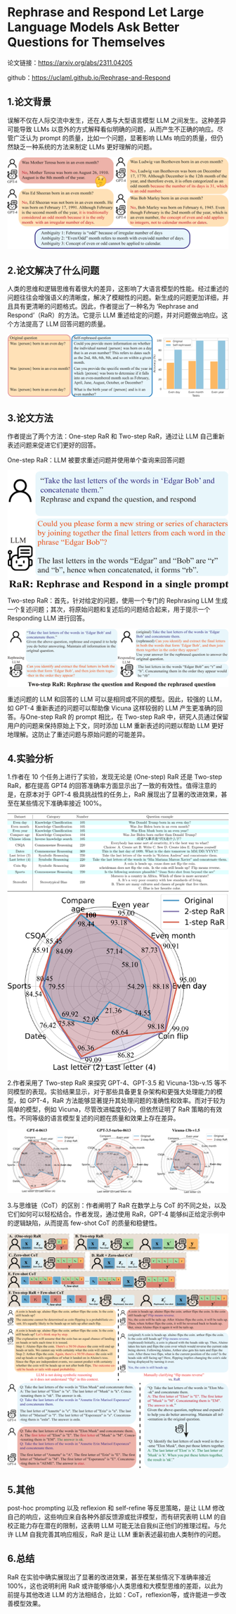 # Rephrase and Respond Let Large Language Models Ask Better Questions for Themselves

论文链接：https://arxiv.org/abs/2311.04205

github：https://uclaml.github.io/Rephrase-and-Respond

## 1.论文背景

误解不仅在人际交流中发生，还在人类与大型语言模型 LLM 之间发生。这种差异可能导致 LLMs 以意外的方式解释看似明确的问题，从而产生不正确的响应。尽管广泛认为 prompt 的质量，比如一个问题，显著影响 LLMs 响应的质量，但仍然缺乏一种系统的方法来制定 LLMs 更好理解的问题。

![](https://github.com/Kayin211/LLMsStudy/blob/master/%E8%AE%BA%E6%96%87%E8%A7%A3%E8%AF%BB/pic/ambiguities%20in%20the%20question%20for%20LLMs.png)

## 2.论文解决了什么问题

人类的思维和逻辑思维有着很大的差异，这影响了大语言模型的性能。经过重述的问题往往会增强语义的清晰度，解决了模糊性的问题。新生成的问题更加详细，并且具有更清晰的问题格式。因此，作者提出了一种名为 ‘Rephrase and Respond’（RaR）的方法。它提示 LLM 重述给定的问题，并对问题做出响应。这个方法提高了 LLM 回答问题的质量。

![](https://github.com/Kayin211/LLMsStudy/blob/master/%E8%AE%BA%E6%96%87%E8%A7%A3%E8%AF%BB/pic/original%20and%20self-rephrase.png)

## 3.论文方法

作者提出了两个方法：One-step RaR 和 Two-step RaR，通过让 LLM 自己重新表述问题来促进它们更好的回答。

One-step RaR：LLM 被要求重述问题并使用单个查询来回答问题

![](https://github.com/Kayin211/LLMsStudy/blob/master/%E8%AE%BA%E6%96%87%E8%A7%A3%E8%AF%BB/pic/RaR.png)

Two-step RaR：首先，针对给定的问题，使用一个专门的 Rephrasing LLM 生成一个复述问题；其次，将原始问题和复述后的问题结合起来，用于提示一个 Responding LLM 进行回答。

![](https://github.com/Kayin211/LLMsStudy/blob/master/%E8%AE%BA%E6%96%87%E8%A7%A3%E8%AF%BB/pic/Two-step%20RaR.png)

重述问题的 LLM 和回答的 LLM 可以是相同或不同的模型。因此，较强的 LLM，如 GPT-4 重新表述的问题可以帮助像 Vicuna 这样较弱的 LLM 产生更准确的回答。与One-step RaR 的 prompt 相比，在 Two-step RaR 中，研究人员通过保留用户的问题来保持原始上下文，同时添加 LLM 重新表述的问题以帮助 LLM 更好地理解。这防止了重述问题与原始问题的可能差异。

## 4.实验分析

1.作者在 10 个任务上进行了实验，发现无论是 (One-step) RaR 还是 Two-step RaR，都在提高 GPT4 的回答准确率方面显示出了一致的有效性。值得注意的是，在原本对于 GPT-4 极具挑战性的任务上，RaR 展现出了显著的改进效果，甚至在某些情况下准确率接近 100%。

![](https://github.com/Kayin211/LLMsStudy/blob/master/%E8%AE%BA%E6%96%87%E8%A7%A3%E8%AF%BB/pic/RaR%20tasks.png)
![](https://github.com/Kayin211/LLMsStudy/blob/master/%E8%AE%BA%E6%96%87%E8%A7%A3%E8%AF%BB/pic/RaR%20result.png)

2.作者采用了 Two-step RaR 来探究 GPT-4、GPT-3.5 和 Vicuna-13b-v.15 等不同模型的表现。实验结果显示，对于那些具备更复杂架构和更强大处理能力的模型，如 GPT-4，RaR 方法能够显著提升其处理问题的准确性和效率。而对于较为简单的模型，例如 Vicuna，尽管改进幅度较小，但依然证明了 RaR 策略的有效性。不同等级的语言模型复述的问题在质量和效果上存在差异。

![](https://github.com/Kayin211/LLMsStudy/blob/master/%E8%AE%BA%E6%96%87%E8%A7%A3%E8%AF%BB/pic/RaR%20on%203%20models.png)

3.与思维链（CoT）的区别：作者阐明了 RaR 在数学上与 CoT 的不同之处，以及它们如何可以轻松结合。作者发现，通过使用 RaR，GPT-4 能够纠正给定示例中的逻辑缺陷，从而提高 few-shot CoT 的质量和稳健性。

![](https://github.com/Kayin211/LLMsStudy/blob/master/%E8%AE%BA%E6%96%87%E8%A7%A3%E8%AF%BB/pic/mathematical%20formulations%20of%20RaR%20and%20CoT.png)
![](https://github.com/Kayin211/LLMsStudy/blob/master/%E8%AE%BA%E6%96%87%E8%A7%A3%E8%AF%BB/pic/coin%20flip%20question.png)
![](https://github.com/Kayin211/LLMsStudy/blob/master/%E8%AE%BA%E6%96%87%E8%A7%A3%E8%AF%BB/pic/RaR%20%2B%20Few-shot%20CoT.png)

## 5.其他

post-hoc prompting 以及 reflexion 和 self-refine 等反思策略，是让 LLM 修改自己的响应，这些响应来自各种外部反馈源或批评模型，而有研究表明 LLM 的自校正能力存在潜在的限制，这表明 LLM 可能无法自我纠正他们的推理过程。与允许 LLM 自我完善其响应相反，RaR 是让 LLM 重新表述最初由人类制作的问题。

## 6.总结

RaR 在实验中确实展现出了显著的改进效果，甚至在某些情况下准确率接近 100%，这也说明利用 RaR 或许能够缩小人类思维和大模型思维的差距，以此为前提与其他改进 LLM 的方法相结合，比如：CoT，reflexion等，或许能进一步改善模型效果。